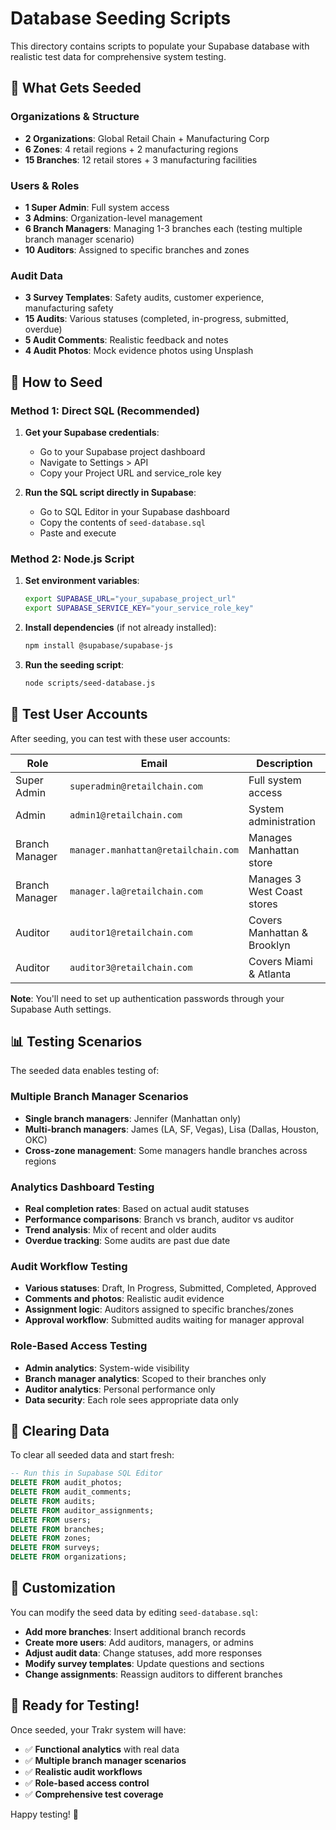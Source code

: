 # Database Seeding Scripts

This directory contains scripts to populate your Supabase database with realistic test data for comprehensive system testing.

## 🎯 What Gets Seeded

### Organizations & Structure
- **2 Organizations**: Global Retail Chain + Manufacturing Corp
- **6 Zones**: 4 retail regions + 2 manufacturing regions  
- **15 Branches**: 12 retail stores + 3 manufacturing facilities

### Users & Roles
- **1 Super Admin**: Full system access
- **3 Admins**: Organization-level management
- **6 Branch Managers**: Managing 1-3 branches each (testing multiple branch manager scenario)
- **10 Auditors**: Assigned to specific branches and zones

### Audit Data
- **3 Survey Templates**: Safety audits, customer experience, manufacturing safety
- **15 Audits**: Various statuses (completed, in-progress, submitted, overdue)
- **5 Audit Comments**: Realistic feedback and notes
- **4 Audit Photos**: Mock evidence photos using Unsplash

## 🚀 How to Seed

### Method 1: Direct SQL (Recommended)

1. **Get your Supabase credentials**:
   - Go to your Supabase project dashboard
   - Navigate to Settings > API
   - Copy your Project URL and service_role key

2. **Run the SQL script directly in Supabase**:
   - Go to SQL Editor in your Supabase dashboard
   - Copy the contents of `seed-database.sql`
   - Paste and execute

### Method 2: Node.js Script

1. **Set environment variables**:
   ```bash
   export SUPABASE_URL="your_supabase_project_url"
   export SUPABASE_SERVICE_KEY="your_service_role_key"
   ```

2. **Install dependencies** (if not already installed):
   ```bash
   npm install @supabase/supabase-js
   ```

3. **Run the seeding script**:
   ```bash
   node scripts/seed-database.js
   ```

## 🔐 Test User Accounts

After seeding, you can test with these user accounts:

| Role | Email | Description |
|------|-------|-------------|
| Super Admin | `superadmin@retailchain.com` | Full system access |
| Admin | `admin1@retailchain.com` | System administration |
| Branch Manager | `manager.manhattan@retailchain.com` | Manages Manhattan store |
| Branch Manager | `manager.la@retailchain.com` | Manages 3 West Coast stores |
| Auditor | `auditor1@retailchain.com` | Covers Manhattan & Brooklyn |
| Auditor | `auditor3@retailchain.com` | Covers Miami & Atlanta |

**Note**: You'll need to set up authentication passwords through your Supabase Auth settings.

## 📊 Testing Scenarios

The seeded data enables testing of:

### Multiple Branch Manager Scenarios
- **Single branch managers**: Jennifer (Manhattan only)
- **Multi-branch managers**: James (LA, SF, Vegas), Lisa (Dallas, Houston, OKC)
- **Cross-zone management**: Some managers handle branches across regions

### Analytics Dashboard Testing
- **Real completion rates**: Based on actual audit statuses
- **Performance comparisons**: Branch vs branch, auditor vs auditor
- **Trend analysis**: Mix of recent and older audits
- **Overdue tracking**: Some audits are past due date

### Audit Workflow Testing
- **Various statuses**: Draft, In Progress, Submitted, Completed, Approved
- **Comments and photos**: Realistic audit evidence
- **Assignment logic**: Auditors assigned to specific branches/zones
- **Approval workflow**: Submitted audits waiting for manager approval

### Role-Based Access Testing
- **Admin analytics**: System-wide visibility
- **Branch manager analytics**: Scoped to their branches only
- **Auditor analytics**: Personal performance only
- **Data security**: Each role sees appropriate data only

## 🧹 Clearing Data

To clear all seeded data and start fresh:

```sql
-- Run this in Supabase SQL Editor
DELETE FROM audit_photos;
DELETE FROM audit_comments;
DELETE FROM audits;
DELETE FROM auditor_assignments;
DELETE FROM users;
DELETE FROM branches;
DELETE FROM zones;
DELETE FROM surveys;
DELETE FROM organizations;
```

## 🔧 Customization

You can modify the seed data by editing `seed-database.sql`:

- **Add more branches**: Insert additional branch records
- **Create more users**: Add auditors, managers, or admins
- **Adjust audit data**: Change statuses, add more responses
- **Modify survey templates**: Update questions and sections
- **Change assignments**: Reassign auditors to different branches

## 🎯 Ready for Testing!

Once seeded, your Trakr system will have:
- ✅ **Functional analytics** with real data
- ✅ **Multiple branch manager scenarios** 
- ✅ **Realistic audit workflows**
- ✅ **Role-based access control**
- ✅ **Comprehensive test coverage**

Happy testing! 🚀
